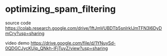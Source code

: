 # optimizing_spam_filtering
source code
https://colab.research.google.com/drive/1ftJmVUBDTb5snlrkIJmTFN3l6DyDmCry?usp=sharing
    
video demo
https://drive.google.com/file/d/1YNuySd-0QDGCJycKUjp_QNkh-IFjTuyZ/view?usp=sharing
